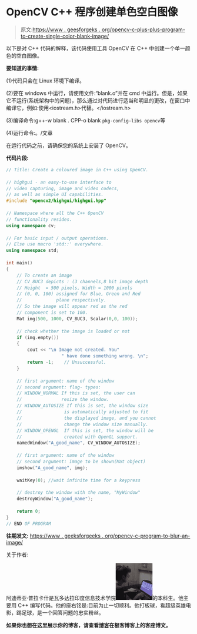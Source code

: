# OpenCV C++ 程序创建单色空白图像

> 原文:[https://www . geesforgeks . org/opencv-c-plus-plus-program-to-create-single-color-blank-image/](https://www.geeksforgeeks.org/opencv-c-plus-plus-program-to-create-a-single-colored-blank-image/)

以下是对 C++ 代码的解释，该代码使用工具 OpenCV 在 C++ 中创建一个单一颜色的空白图像。

**要知道的事情:**

(1)代码只会在 Linux 环境下编译。

(2)要在 windows 中运行，请使用文件:“blank.o”并在 cmd 中运行。但是，如果它不运行(系统架构中的问题)，那么通过对代码进行适当和明显的更改，在窗口中编译它，例如:使用<iostream.h>代替<iostream>。</iostream></iostream.h>

(3)编译命令:g++-w blank . CPP-o blank ` pkg-config–libs opencv `等

(4)运行命令:。/文章

在运行代码之前，请确保您的系统上安装了 OpenCV。

**代码片段:**

```cpp
// Title: Create a coloured image in C++ using OpenCV.

// highgui - an easy-to-use interface to 
// video capturing, image and video codecs,
// as well as simple UI capabilities.
#include "opencv2/highgui/highgui.hpp"

// Namespace where all the C++ OpenCV 
// functionality resides. 
using namespace cv;

// For basic input / output operations. 
// Else use macro 'std::' everywhere.
using namespace std;

int main()
{
    // To create an image
    // CV_8UC3 depicts : (3 channels,8 bit image depth
    // Height  = 500 pixels, Width = 1000 pixels
    // (0, 0, 100) assigned for Blue, Green and Red 
    //             plane respectively. 
    // So the image will appear red as the red 
    // component is set to 100.
    Mat img(500, 1000, CV_8UC3, Scalar(0,0, 100));

    // check whether the image is loaded or not
    if (img.empty()) 
    {
        cout << "\n Image not created. You"
                     " have done something wrong. \n";
        return -1;    // Unsuccessful.
    }

    // first argument: name of the window
    // second argument: flag- types: 
    // WINDOW_NORMAL If this is set, the user can 
    //               resize the window.
    // WINDOW_AUTOSIZE If this is set, the window size
    //                is automatically adjusted to fit 
    //                the displayed image, and you cannot
    //                change the window size manually.
    // WINDOW_OPENGL  If this is set, the window will be
    //                created with OpenGL support.
    namedWindow("A_good_name", CV_WINDOW_AUTOSIZE);

    // first argument: name of the window
    // second argument: image to be shown(Mat object)
    imshow("A_good_name", img);

    waitKey(0); //wait infinite time for a keypress

    // destroy the window with the name, "MyWindow"
    destroyWindow("A_good_name");            

    return 0;
}
// END OF PROGRAM

```

 **往期发文:**
[https://www . geeksforgeeks . org/opencv-c-program-to-blur-an-image/](https://www.geeksforgeeks.org/opencv-c-program-to-blur-an-image/)

关于作者:

阿迪蒂亚·普拉卡什是瓦多达拉印度信息技术学院![Aditya](img/7f989f45758a9a92d71e2ed9f6d7af18.png)的本科生。他主要用 C++ 编写代码。他的座右铭是:目前为止一切顺利。他打板球，看超级英雄电影，踢足球，是一个回答问题的忠实粉丝。

**如果你也想在这里展示你的博客，请查看[博客](http://geeksquiz.com/gblog/)在极客博客上的客座博文。**